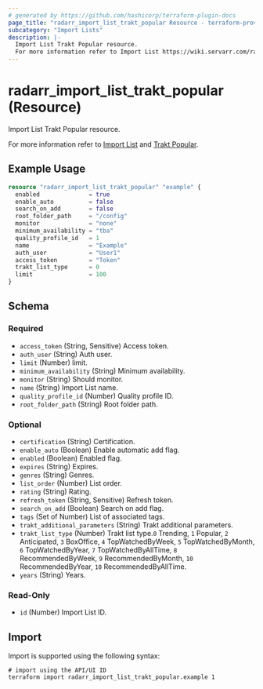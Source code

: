 ```yaml
---
# generated by https://github.com/hashicorp/terraform-plugin-docs
page_title: "radarr_import_list_trakt_popular Resource - terraform-provider-radarr"
subcategory: "Import Lists"
description: |-
  Import List Trakt Popular resource.
  For more information refer to Import List https://wiki.servarr.com/radarr/settings#import-lists and Trakt Popular https://wiki.servarr.com/radarr/supported#traktpopularimport.
---
```


# radarr_import_list_trakt_popular (Resource)

<!-- subcategory:Import Lists -->Import List Trakt Popular resource.
For more information refer to [Import List](https://wiki.servarr.com/radarr/settings#import-lists) and [Trakt Popular](https://wiki.servarr.com/radarr/supported#traktpopularimport).

## Example Usage

```terraform
resource "radarr_import_list_trakt_popular" "example" {
  enabled              = true
  enable_auto          = false
  search_on_add        = false
  root_folder_path     = "/config"
  monitor              = "none"
  minimum_availability = "tba"
  quality_profile_id   = 1
  name                 = "Example"
  auth_user            = "User1"
  access_token         = "Token"
  trakt_list_type      = 0
  limit                = 100
}
```

<!-- schema generated by tfplugindocs -->
## Schema

### Required

- `access_token` (String, Sensitive) Access token.
- `auth_user` (String) Auth user.
- `limit` (Number) limit.
- `minimum_availability` (String) Minimum availability.
- `monitor` (String) Should monitor.
- `name` (String) Import List name.
- `quality_profile_id` (Number) Quality profile ID.
- `root_folder_path` (String) Root folder path.

### Optional

- `certification` (String) Certification.
- `enable_auto` (Boolean) Enable automatic add flag.
- `enabled` (Boolean) Enabled flag.
- `expires` (String) Expires.
- `genres` (String) Genres.
- `list_order` (Number) List order.
- `rating` (String) Rating.
- `refresh_token` (String, Sensitive) Refresh token.
- `search_on_add` (Boolean) Search on add flag.
- `tags` (Set of Number) List of associated tags.
- `trakt_additional_parameters` (String) Trakt additional parameters.
- `trakt_list_type` (Number) Trakt list type.`0` Trending, `1` Popular, `2` Anticipated, `3` BoxOffice, `4` TopWatchedByWeek, `5` TopWatchedByMonth, `6` TopWatchedByYear, `7` TopWatchedByAllTime, `8` RecommendedByWeek, `9` RecommendedByMonth, `10` RecommendedByYear, `10` RecommendedByAllTime.
- `years` (String) Years.

### Read-Only

- `id` (Number) Import List ID.

## Import

Import is supported using the following syntax:

```shell
# import using the API/UI ID
terraform import radarr_import_list_trakt_popular.example 1
```
